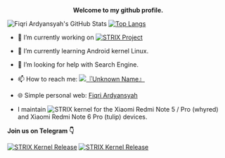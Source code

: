 <p align="center"><strong>Welcome to my github profile.</strong></p>

![Fiqri Ardyansyah's GitHub Stats](https://github-readme-stats.vercel.app/api?username=fiqri19102002&layout=compact&show_icons=true&include_all_commits=true)
[![Top Langs](https://github-readme-stats.vercel.app/api/top-langs/?username=fiqri19102002&layout=compact&show_icons=true&hide_border=false)](https://github.com/fiqri19102002)

- 🔭 I’m currently working on [![STRIX Project](http://img.shields.io/static/v1?label=STRIX&message=Project&color=FF0000)](https://github.com/STRIX-Project)
- 🌱 I’m currently learning Android kernel Linux.
- 🤔 I’m looking for help with Search Engine.
- 📫 How to reach me: [![『Unknown Name』](https://img.shields.io/badge/%E3%80%8EUnknown%20Name%E3%80%8F-Telegram-00BFFF?style=flat&logo=telegram)](https://t.me/unknown_name123)
- 🌐 Simple personal web: [Fiqri Ardyansyah](https://fiqri19102002.github.io/)

- I maintain ![STRIX kernel](http://img.shields.io/static/v1?label=STRIX&message=kernel&color=FF0000) for the Xiaomi Redmi Note 5 / Pro (whyred) and Xiaomi Redmi Note 6 Pro (tulip) devices.

<p><strong>Join us on Telegram 👇 </strong></p>

[![STRIX Kernel Release](https://img.shields.io/badge/STRIX%20Kernel%20Release-FF0000?style=flat&logo=telegram)](https://t.me/strix_kernel)
[![STRIX Kernel Release](https://img.shields.io/badge/STRIX%20%7C%20Discussion-FF0000?style=flat&logo=telegram)](https://t.me/strix_discussion)

